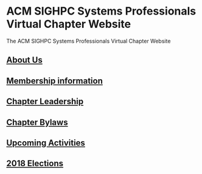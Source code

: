 # ACM SIGHPC Systems Professionals Virtual Chapter Website
The ACM SIGHPC Systems Professionals Virtual Chapter Website

## [About Us](AboutUs.md)

## [Membership information](Membership.md)

## [Chapter Leadership](SIGHPCSystemsOfficers.md)

## [Chapter Bylaws](https://github.com/SIGHPC-SYSPROS/OrganizationalDocs/blob/master/SIGHPCSystemsBylaws.md)

## [Upcoming Activities](UpcomingActivities.md)

## [2018 Elections](2018Candidates.md)
